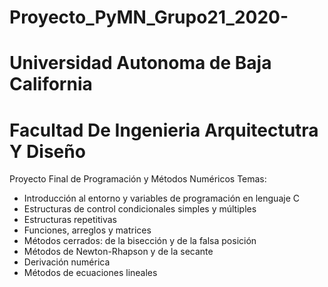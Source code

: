 # Proyecto_PyMN_Grupo21_2020-
# Universidad Autonoma de Baja California
# Facultad De Ingenieria Arquitectutra Y Diseño
Proyecto Final de Programación y Métodos Numéricos
Temas:
* Introducción al entorno y variables de programación en lenguaje C
* Estructuras de control condicionales simples y múltiples
* Estructuras repetitivas
* Funciones, arreglos y matrices
* Métodos cerrados: de la bisección y de la falsa posición
* Métodos de Newton-Rhapson y de la secante
* Derivación numérica
* Métodos de ecuaciones lineales
